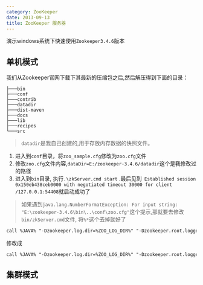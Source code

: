 ```yaml
---
category: ZooKeeper
date: 2013-09-13
title: ZooKeeper 服务器
---
```

演示windows系统下快速使用`Zookeeper3.4.6`版本

## 单机模式
我们从Zookeeper官网下载下其最新的压缩包之后,然后解压得到下面的目录：
```shell
├───bin
├───conf
├───contrib
├───datadir
├───dist-maven
├───docs
├───lib
├───recipes
└───src
```
> `datadir`是我自己创建的,用于存放内存数据的快照文件。

1. 进入到`conf`目录，将`zoo_sample.cfg`修改为`zoo.cfg`文件
2. 修改`zoo.cfg`文件内容,`dataDir=E:/zookeeper-3.4.6/datadir`这个是我修改过的路径
3. 进入到`bin`目录, 执行`.\zkServer.cmd start` .最后见到` Established session 0x150eb438ceb0000 with negotiated timeout 30000 for client /127.0.0.1:54408`就启动成功了

> 如果遇到`java.lang.NumberFormatException: For input string: "E:\zookeeper-3.4.6\bin\..\conf\zoo.cfg"`这个提示,那就要去修改`bin/zkServer.cmd`文件, 将`%*`这个去掉就好了

```xml
call %JAVA% "-Dzookeeper.log.dir=%ZOO_LOG_DIR%" "-Dzookeeper.root.logger=%ZOO_LOG4J_PROP%" -cp "%CLASSPATH%" %ZOOMAIN% "%ZOOCFG%" %*
```
修改成
```xml
call %JAVA% "-Dzookeeper.log.dir=%ZOO_LOG_DIR%" "-Dzookeeper.root.logger=%ZOO_LOG4J_PROP%" -cp "%CLASSPATH%" %ZOOMAIN% "%ZOOCFG%"
```

## 集群模式
